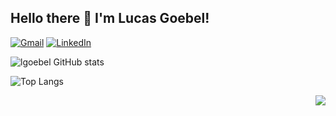 ## Hello there 👋 I'm Lucas Goebel!

[![Gmail](https://img.shields.io/badge/Gmail-D14836?style=flat&logo=gmail&logoColor=white)](mailto:pro.lcsgoebel@gmail.com)
[![LinkedIn](https://img.shields.io/badge/Linkedin-%230077B5.svg?style=flat&logo=linkedin&logoColor=white)](https://linkedin.com/in/lucas-a-goebel)

![lgoebel GitHub stats](https://github-readme-stats.vercel.app/api?username=lgoebel&hide_title=false&hide_border=false&include_all_commits=true&count_private=true&line_height=21&rank_icon=github&hide=issues&hide_rank=true&theme=chartreuse-dark)

![Top Langs](https://github-readme-stats.vercel.app/api/top-langs/?username=lgoebel&hide_progress=true&hide_title=false&hide_border=false&show_icons=true&count_private=true&line_height=21&theme=chartreuse-dark)

<a href="https://github.com/antonkomarev/github-profile-views-counter">
<img align="right" src="https://komarev.com/ghpvc/?username=lgoebel&color=brightgreen&style=flat">
</a>
